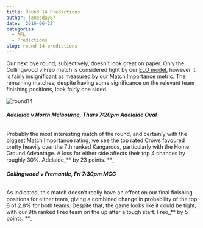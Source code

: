 ```yaml
---
title: Round 14 Predictions
author: jamesday87
date: '2016-06-22'
categories:
  - AFL
  - Predictions
slug: round-14-predictions
---
```


Our next bye round, subjectively, doesn't look great on paper. Only the Collingwood v Freo match is considered tight by our [ELO model](http://plussixoneblog.com/2016/05/23/my-elo-rating-system-explained/), however it is fairly insignificant as measured by our [Match Importance](http://plussixoneblog.com/2016/06/16/beyond-the-8-point-game-estimating-match-importance-in-the-afl/) metric. The remaining matches, despite having some significance on the relevant team finishing positions, look fairly one sided.

![round14](http://plussixoneblog.com/wp-content/uploads/2016/06/round14.gif)

###### **Adelaide v North Melbourne, Thurs 7:20pm Adelaide Oval**

Probably the most interesting match of the round, and certainly with the biggest Match Importance rating, we see the top rated Crows favoured pretty heavily over the 7th ranked Kangaroos, particularly with the Home Ground Advantage. A loss for either side affects their top 4 chances by roughly 30%. Adelaide_** by 23 points. **_

###### **Collingwood v Fremantle, Fri 7:30pm MCG**

As indicated, this match doesn't really have an effect on our final finishing positions for either team, giving a combined change in probability of the top 8 of 2.8% for both teams. Despite that, the game looks like it could be tight, with our 9th ranked Freo team on the up after a tough start. Freo_** by 5 points. **_

######
